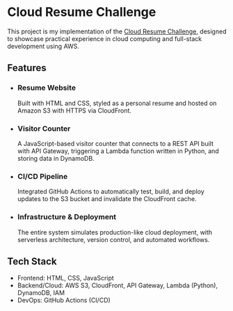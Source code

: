 # Cloud Resume Challenge

This project is my implementation of the [Cloud Resume Challenge](https://cloudresumechallenge.dev/), designed to showcase practical experience in cloud computing and full-stack development using AWS.
## Features

- ### Resume Website
	Built with HTML and CSS, styled as a personal resume and hosted on Amazon S3 with HTTPS via CloudFront.

- ### Visitor Counter
	A JavaScript-based visitor counter that connects to a REST API built with API Gateway, triggering a Lambda function written in Python, and storing data in DynamoDB.

- ### CI/CD Pipeline
	Integrated GitHub Actions to automatically test, build, and deploy updates to the S3 bucket and invalidate the CloudFront cache.

- ### Infrastructure & Deployment
	The entire system simulates production-like cloud deployment, with serverless architecture, version control, and automated workflows.

## Tech Stack
- Frontend: HTML, CSS, JavaScript
- Backend/Cloud: AWS S3, CloudFront, API Gateway, Lambda (Python), DynamoDB, IAM
- DevOps: GitHub Actions (CI/CD)
